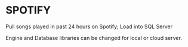 # SPOTIFY
Pull songs played in past 24 hours on Spotify; Load into SQL Server

Engine and Database libraries can be changed for local or cloud server.


